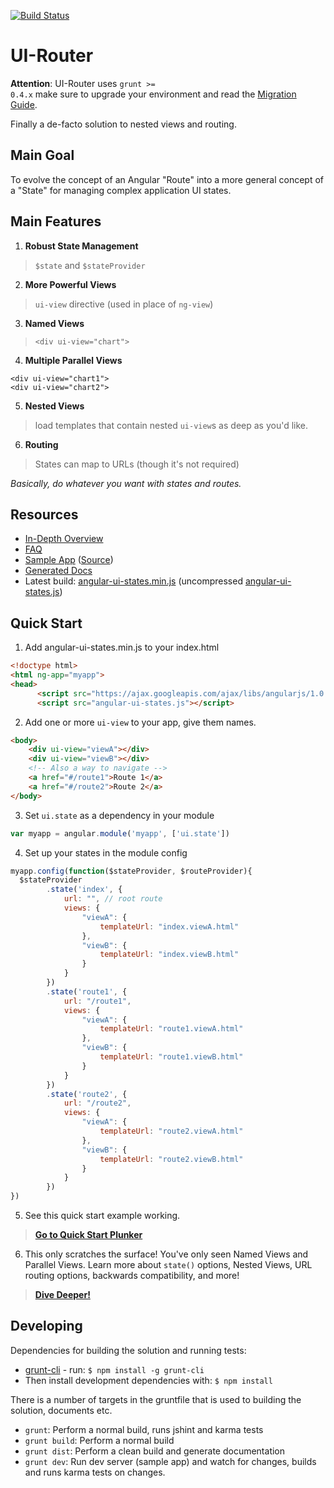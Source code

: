[![Build Status](https://travis-ci.org/angular-ui/ui-router.png?branch=master)](https://travis-ci.org/angular-ui/ui-router)

# UI-Router

**Attention**: UI-Router uses <code>grunt >= 0.4.x</code> make sure to upgrade your environment and read the
[Migration Guide](http://gruntjs.com/upgrading-from-0.3-to-0.4).

Finally a de-facto solution to nested views and routing.


## Main Goal
To evolve the concept of an Angular "Route" into a more general concept of a "State" for managing complex application UI states.

## Main Features
1. **Robust State Management**
>`$state` and `$stateProvider`

2. **More Powerful Views**
>`ui-view` directive (used in place of `ng-view`)

3. **Named Views**
>`<div ui-view="chart">`

4. **Multiple Parallel Views**
>
```
<div ui-view="chart1">
<div ui-view="chart2">
```
5. **Nested Views**
>load templates that contain nested `ui-view`s as deep as you'd like.

6. **Routing**
>States can map to URLs (though it's not required)


*Basically, do whatever you want with states and routes.*


## Resources

* [In-Depth Overview](https://github.com/angular-ui/ui-router/wiki)
* [FAQ](https://github.com/angular-ui/ui-router/wiki/Frequently-Asked-Questions)
* [Sample App](http://angular-ui.github.com/ui-router/sample/) ([Source](https://github.com/angular-ui/ui-router/tree/ui-states/sample))
* [Generated Docs](http://angular-ui.github.com/ui-router/build/doc/)
* Latest build: [angular-ui-states.min.js](http://angular-ui.github.com/ui-router/build/angular-ui-states.min.js)
  (uncompressed [angular-ui-states.js](http://angular-ui.github.com/ui-router/build/angular-ui-states.js))

## Quick Start
1. Add angular-ui-states.min.js to your index.html
>
```html
<!doctype html>
<html ng-app="myapp">
<head>
      <script src="https://ajax.googleapis.com/ajax/libs/angularjs/1.0.6/angular.min.js"></script>
      <script src="angular-ui-states.js"></script>
```

2. Add one or more `ui-view` to your app, give them names.
>
```html
<body>
    <div ui-view="viewA"></div>
    <div ui-view="viewB"></div>
    <!-- Also a way to navigate -->
    <a href="#/route1">Route 1</a>
    <a href="#/route2">Route 2</a>
</body>
```

3. Set `ui.state` as a dependency in your module
>
```javascript
var myapp = angular.module('myapp', ['ui.state']) 
```

4. Set up your states in the module config
>
```javascript
myapp.config(function($stateProvider, $routeProvider){
  $stateProvider
		.state('index', {
			url: "", // root route
			views: {
				"viewA": {
					templateUrl: "index.viewA.html"
				},
				"viewB": {
					templateUrl: "index.viewB.html"
				}
			}
		})
		.state('route1', {
			url: "/route1",
			views: {
				"viewA": {
					templateUrl: "route1.viewA.html"
				},
				"viewB": {
					templateUrl: "route1.viewB.html"
				}
			}
		})
		.state('route2', {
			url: "/route2",
			views: {
				"viewA": {
					templateUrl: "route2.viewA.html"
				},
				"viewB": {
					templateUrl: "route2.viewB.html"
				}
			}
		})
})
```

5. See this quick start example working. 
>**[Go to Quick Start Plunker](http://plnkr.co/edit/vDURUN?p=preview)**

6. This only scratches the surface! You've only seen Named Views and Parallel Views. Learn more about `state()` options, Nested Views, URL routing options, backwards compatibility, and more! 
>**[Dive Deeper!](https://github.com/angular)**

## Developing

Dependencies for building the solution and running tests:

* [grunt-cli](https://github.com/gruntjs/grunt-cli) - run: `$ npm install -g grunt-cli`
* Then install development dependencies with: `$ npm install`

There is a number of targets in the gruntfile that is used to building the solution, documents etc.

* `grunt`: Perform a normal build, runs jshint and karma tests
* `grunt build`: Perform a normal build
* `grunt dist`: Perform a clean build and generate documentation
* `grunt dev`: Run dev server (sample app) and watch for changes, builds and runs karma tests on changes.

